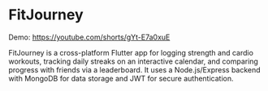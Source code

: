 # FitJourney

Demo: https://youtube.com/shorts/gYt-E7a0xuE

FitJourney is a cross-platform Flutter app for logging strength and cardio workouts, tracking daily streaks on an interactive calendar, and comparing progress with friends via a leaderboard. It uses a Node.js/Express backend with MongoDB for data storage and JWT for secure authentication.
